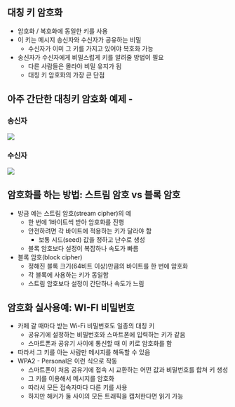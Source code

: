 ## 대칭 키 암호화
- 암호화 / 복호화에 동일한 키를 사용
- 이 키는 메시지 송신자와 수신자가 공유하는 비밀
	- 수신자가 이미 그 키를 가지고 있어야 복호화 가능
- 송신자가 수신자에게 비밀스럽게 키를 알려줄 방법이 필요
	- 다른 사람들은 몰라야 비밀 유지가 됨
	- 대칭 키 암호화의 가장 큰 단점


## 아주 간단한 대칭키 암호화 예제 - 

### 송신자
![](https://i.imgur.com/YjzyVyk.png)

### 수신자

![](https://i.imgur.com/fir9Qds.png)

## 암호화를 하는 방법: 스트림 암호 vs 블록 암호
- 방금 예는 스트림 암호(stream cipher)의 예
	- 한 번에 1바이트씩 받아 암호화를 진행
	- 안전하려면 각 바이트에 적용하는 키가 달라야 함
		- 보통 시드(seed) 값을 정하고 난수로 생성
	- 블록 암호보다 설정이 복잡하나 속도가 빠름
- 블록 암호(block cipher)
	- 정해진 블록 크기(64비트 이상)만큼의 바이트를 한 번에 암호화
	- 각 블록에 사용하는 키가 동일함
	- 스트림 암호보다 설정이 간단하나 속도가 느림

## 암호화 실사용예: WI-FI 비밀번호
- 카페 갈 때마다 받는 Wi-Fi 비밀번호도 일종의 대칭 키
	- 공유기에 설정하는 비밀번호와 스마트폰에 입력하는 키가 같음
	- 스마트폰과 공유기 사이에 통신할 때 이 키로 암호화를 함
- 따라서 그 키를 아는 사람만 메시지를 해독할 수 있음
- WPA2 - Personal은 이런 식으로 작동
	- 스마트폰이 처음 공유기에 접속 시 교환하는 어떤 값과 비밀번호를 합쳐 키 생성
	- 그 키를 이용해서 메시지를 암호화
	- 따라서 모든 접속자마다 다른 키를 사용
	- 하지만 해커가 둘 사이의 모든 트래픽을 캡처한다면 읽기 가능